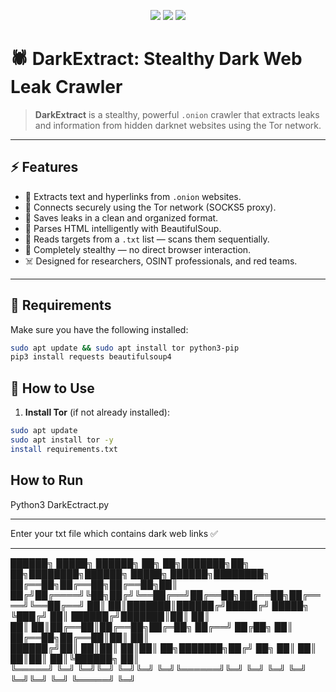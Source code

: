 <p align="center">
  <img src="https://img.shields.io/badge/Dark%20Web-Crawler-black?style=for-the-badge&logo=tor&logoColor=white">
  <img src="https://img.shields.io/badge/Made%20with-Python-3776AB?style=for-the-badge&logo=python&logoColor=white">
  <img src="https://img.shields.io/badge/Tor%20Network-Enabled-7D4698?style=for-the-badge&logo=tor&logoColor=white">
</p>

# 🕷️ DarkExtract: Stealthy Dark Web Leak Crawler

> **DarkExtract** is a stealthy, powerful `.onion` crawler that extracts leaks and information from hidden darknet websites using the Tor network.

---

## ⚡ Features

- 🔎 Extracts text and hyperlinks from `.onion` websites.
- 🔐 Connects securely using the Tor network (SOCKS5 proxy).
- 📄 Saves leaks in a clean and organized format.
- 🧠 Parses HTML intelligently with BeautifulSoup.
- 🎯 Reads targets from a `.txt` list — scans them sequentially.
- 🧬 Completely stealthy — no direct browser interaction.
- ☠️ Designed for researchers, OSINT professionals, and red teams.

---

## 🧪 Requirements

Make sure you have the following installed:

```bash
sudo apt update && sudo apt install tor python3-pip
pip3 install requests beautifulsoup4
```
## 🚀 How to Use

1. **Install Tor** (if not already installed):

```bash
sudo apt update
sudo apt install tor -y
install requirements.txt
```

## How to Run
Python3 DarkEctract.py
*************************************************
Enter your txt file which contains dark web links ✅
*************************************************



██████╗  █████╗ ██████╗ ██╗  ██╗███████╗██╗  ██╗████████╗██████╗  █████╗  ██████╗████████╗
██╔══██╗██╔══██╗██╔══██╗██║ ██╔╝██╔════╝╚██╗██╔╝╚══██╔══╝██╔══██╗██╔══██╗██╔════╝╚══██╔══╝
██║  ██║███████║██████╔╝█████╔╝ █████╗   ╚███╔╝    ██║   ██████╔╝███████║██║        ██║   
██║  ██║██╔══██║██╔══██╗██╔═██╗ ██╔══╝   ██╔██╗    ██║   ██╔══██╗██╔══██║██║        ██║   
██████╔╝██║  ██║██║  ██║██║  ██╗███████╗██╔╝ ██╗   ██║   ██║  ██║██║  ██║╚██████╗   ██║   
╚═════╝ ╚═╝  ╚═╝╚═╝  ╚═╝╚═╝  ╚═╝╚══════╝╚═╝  ╚═╝   ╚═╝   ╚═╝  ╚═╝╚═╝  ╚═╝ ╚═════╝   ╚═╝   



